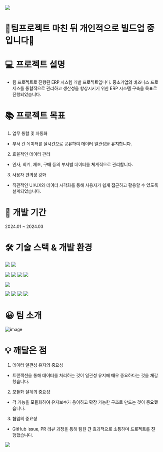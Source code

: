 <img src= "https://capsule-render.vercel.app/api?type=waving&height=300&color=gradient&text=JM%20ERP&desc=%20Jump%20to%20Moon%20Team%20ERP%20Project&descAlign=50&descAlignY=59&descSize=20.1&fontSize=80&section=header&reversal=true&textBg=false&animation=fadeIn&fontAlign=50&fontAlignY=45" />


# 📌팀프로젝트 마친 뒤 개인적으로 빌드업 중입니다📌


# 💻 프로젝트 설명
- 팀 프로젝트로 진행된 ERP 시스템 개발 프로젝트입니다.
중소기업의 비즈니스 프로세스를 통합적으로 관리하고 생산성을 향상시키기 위한 ERP 시스템 구축을 목표로 진행되었습니다.


# 📚 프로젝트 목표
1. 업무 통합 및 자동화
- 부서 간 데이터를 실시간으로 공유하여 데이터 일관성을 유지합니다.
2. 효율적인 데이터 관리
- 인사, 회계, 제조, 구매 등의 부서별 데이터를 체계적으로 관리합니다.
3. 사용자 편의성 강화
- 직관적인 UI/UX와 데이터 시각화를 통해 사용자가 쉽게 접근하고 활용할 수 있도록 설계되었습니다.
  

# 📆 개발 기간
2024.01 ~ 2024.03


# 🛠 기술 스택 & 개발 환경
<img src="https://img.shields.io/badge/java-007396?style=for-the-badge&logo=java&logoColor=white"> <img src="https://img.shields.io/badge/springboot-6DB33F?style=for-the-badge&logo=spring&logoColor=white">

<img src="https://img.shields.io/badge/html5-E34F26?style=for-the-badge&logo=html5&logoColor=white"> <img src="https://img.shields.io/badge/javascript-F7DF1E?style=for-the-badge&logo=javascript&logoColor=black"> <img src="https://img.shields.io/badge/css-1572B6?style=for-the-badge&logo=css3&logoColor=white"> <img src="https://img.shields.io/badge/python-3776AB?style=for-the-badge&logo=python&logoColor=white">  

<img src="https://img.shields.io/badge/mysql-4479A1?style=for-the-badge&logo=mysql&logoColor=white"> 

<img src="https://img.shields.io/badge/github-181717?style=for-the-badge&logo=github&logoColor=white"> <img src="https://img.shields.io/badge/git-F05032?style=for-the-badge&logo=git&logoColor=white"> <img src="https://img.shields.io/badge/bootstrap-7952B3?style=for-the-badge&logo=bootstrap&logoColor=white"> <img src="https://img.shields.io/badge/notion-000000?style=for-the-badge&logo=notion&logoColor=white">


# 😀 팀 소개
![image](https://github.com/MoonSungBin95/JumptoMoon/assets/151815152/151369c2-4c46-4d1a-8914-4aba42f86e90)



# 💡 깨달은 점
1. 데이터 일관성 유지의 중요성
- 트랜잭션을 통해 데이터를 처리하는 것이 일관성 유지에 매우 중요하다는 것을 체감했습니다.
2. 모듈화 설계의 중요성
- 각 기능을 모듈화하여 유지보수가 용이하고 확장 가능한 구조로 만드는 것이 중요했습니다.
3. 협업의 중요성
- GitHub Issue, PR 리뷰 과정을 통해 팀원 간 효과적으로 소통하며 프로젝트를 진행했습니다.

<img src="https://capsule-render.vercel.app/api?type=waving&color=timeAuto&height=150&section=footer" /> 
